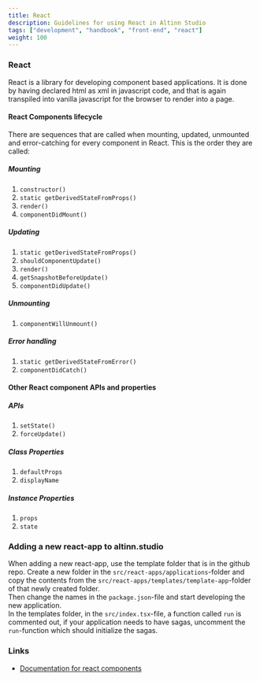 ```yaml
---
title: React
description: Guidelines for using React in Altinn Studio
tags: ["development", "handbook", "front-end", "react"]
weight: 100
---
```


### React

React is a library for developing component based applications. It is done by having declared html as xml in javascript code, and that is again transpiled into vanilla javascript for the browser to render into a page.

#### React Components lifecycle

There are sequences that are called when mounting, updated, unmounted and error-catching for every component in React. This is the order they are called:

##### Mounting

1. `constructor()`
2. `static getDerivedStateFromProps()`
3. `render()`
4. `componentDidMount()`

##### Updating

1. `static getDerivedStateFromProps()`
2. `shouldComponentUpdate()`
3. `render()`
4. `getSnapshotBeforeUpdate()`
5. `componentDidUpdate()`

##### Unmounting

1. `componentWillUnmount()`

##### Error handling

1. `static getDerivedStateFromError()`
2. `componentDidCatch()`

#### Other React component APIs and properties

##### APIs

1. `setState()`
2. `forceUpdate()`

##### Class Properties

1. `defaultProps`
2. `displayName`

##### Instance Properties

1. `props`
2. `state`

### Adding a new react-app to altinn.studio

When adding a new react-app, use the template folder that is in the github repo. Create a new folder in the `src/react-apps/applications`-folder and copy the contents from the `src/react-apps/templates/template-app`-folder of that newly created folder.  
Then change the names in the `package.json`-file and start developing the new application.  
In the templates folder, in the `src/index.tsx`-file, a function called `run` is commented out, if your application needs to have sagas, uncomment the `run`-function which should initialize the sagas.

### Links

- [Documentation for react components](https://reactjs.org/docs/react-component.html)